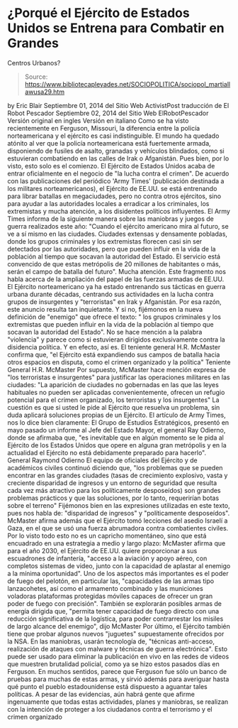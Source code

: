 # ¿Porqué el Ejército de Estados Unidos se Entrena para Combatir en Grandes 
Centros Urbanos?

> Source: https://www.bibliotecapleyades.net/SOCIOPOLITICA/sociopol_martiallawusa29.htm

by Eric Blair
Septiembre 01, 2014
del Sitio Web
ActivistPost
traducción de El Robot Pescador
Septiembre 02, 2014
del Sitio Web
ElRobotPescador
Versión original en ingles
Versión en
italiano
Como se ha visto
recientemente en Ferguson, Missouri, la
diferencia entre la policía norteamericana y el ejército es casi
indistinguible.
El mundo ha quedado atónito al ver que la
policía norteamericana está fuertemente armada, disponiendo de fusiles de
asalto, granadas y vehículos blindados, como si estuvieran combatiendo en
las calles de Irak o Afganistán.
Pues bien, por lo visto, esto solo es el comienzo.
El Ejército de Estados Unidos acaba de entrar oficialmente en el negocio de
"la lucha contra el crimen".
De acuerdo con las publicaciones del
periódico 'Army Times'
(publicación destinada a los militares norteamericanos), el Ejército de
EE.UU. se está entrenando para librar batallas en megaciudades, pero no
contra otros ejércitos, sino para ayudar a las autoridades locales a
erradicar a los criminales, los extremistas y mucha atención, a los
disidentes políticos influyentes.
El Army Times informa de la siguiente manera sobre las maniobras y
juegos de guerra realizados este año:
"Cuando el ejército americano mira al
futuro, se ve a sí mismo en las ciudades.
Ciudades extensas y densamente pobladas, donde los grupos criminales y
los extremistas florecen casi sin ser detectados por las autoridades,
pero que pueden influir en la vida de la población al tiempo que socavan
la autoridad del Estado.
El servicio está convencido de que estas metrópolis de 20 millones de
habitantes o más, serán el campo de batalla del futuro".
Mucha atención.
Este fragmento nos habla acerca de la ampliación del papel de las fuerzas
armadas de EE.UU.
El Ejército norteamericano ya ha estado
entrenando sus tácticas en guerra urbana durante décadas, centrando sus
actividades en la lucha contra grupos de insurgentes y "terroristas" en Irak
y Afganistán.
Por esa razón, este anuncio resulta tan inquietante.
Y si no, fijémonos en la nueva definición de
"enemigo" que ofrece el texto:
"
los grupos criminales y los extremistas
que pueden influir en la vida de la población al tiempo que socavan la
autoridad del Estado".
No se hace mención a la palabra "violencia" y
parece como si estuvieran dirigidos exclusivamente contra la disidencia
política.
Y en efecto, así es.
El teniente general H.R. McMaster confirma que,
"el Ejército está expandiendo sus campos de
batalla hacia otros espacios en disputa, como el crimen organizado y la
política"
Teniente General H.R. McMaster
Por supuesto, McMaster hace mención expresa de "los terroristas e
insurgentes" para justificar las operaciones militares en las ciudades:
"La aparición de ciudades no gobernadas en
las que las leyes habituales no pueden ser aplicadas convenientemente,
ofrecen un refugio potencial para el crimen organizado, los terroristas
y los insurgentes"
La cuestión es que si usted le pide al Ejército
que resuelva un problema, sin duda aplicará soluciones propias de un
Ejército.
El artículo de Army Times, nos lo dice bien claramente:
El Grupo de Estudios Estratégicos, presentó
en mayo pasado un informe al Jefe del Estado Mayor, el general Ray
Odierno, donde se afirmaba que,
"es inevitable que en algún momento se
le pida al Ejército de los Estados Unidos que opere en alguna gran
metrópolis y en la actualidad el Ejército no está debidamente
preparado para hacerlo".
General Raymond
Odierno
El equipo de oficiales del Ejército y de académicos civiles continuó
diciendo que,
"los problemas que se pueden encontrar
en las grandes ciudades (tasas de crecimiento explosivo, vasta y
creciente disparidad de ingresos y un entorno de seguridad que
resulta cada vez más atractivo para los políticamente desposeídos)
son grandes problemas prácticos y que las soluciones, por lo tanto,
requerirían botas sobre el terreno"
Fijémonos bien en las expresiones utilizadas en este texto, pues nos habla
de:
"disparidad de ingresos" y "políticamente
desposeídos".
McMaster afirma además que el Ejército tomó
lecciones del asedio Israelí a Gaza, en el que se usó una fuerza
abrumadora contra combatientes civiles. Por lo visto todo esto no es un
capricho momentáneo, sino que está encuadrado en una estrategia a medio y
largo plazo:
McMaster afirma que para el año 2030, el Ejército de EE.UU. quiere
proporcionar a sus escuadrones de infantería,
"acceso a la aviación y apoyo aéreo, con
completos sistemas de video, junto con la capacidad de aplastar al
enemigo a la mínima oportunidad".
Uno de los aspectos más importantes es el poder de fuego del pelotón, en
particular las,
"capacidades de las armas tipo lanzacohetes,
así como el armamento combinado y las municiones voladoras
plataformas
protegidas móviles capaces de ofrecer un gran poder de fuego con
precisión".
También se explorarán posibles armas de energía dirigida que,
"permita tener capacidad de fuego directo
con una reducción significativa de la logística, para poder
contrarrestar los misiles de largo alcance del enemigo", dijo McMaster
Por último, el Ejército también tiene que probar
algunos nuevos "juguetes" supuestamente ofrecidos
por la NSA.
En las maniobras, usarán tecnología de,
"técnicas anti-acceso, realización de
ataques con malware y técnicas de guerra electrónica".
Esto puede ser usado para eliminar la publicación en vivo en las redes de
videos que muestren brutalidad policial, como ya se hizo estos pasados días
en Ferguson.
En muchos sentidos, parece que Ferguson fue sólo un banco de pruebas
para muchas de estas armas, y sirvió además para averiguar hasta qué punto
el pueblo estadounidense está dispuesto a aguantar tales políticas.
A pesar de las evidencias, aún habrá gente que afirme ingenuamente que todas
estas actividades, planes y maniobras, se realizan con la intención de
proteger a los ciudadanos contra el terrorismo y el crimen organizado
